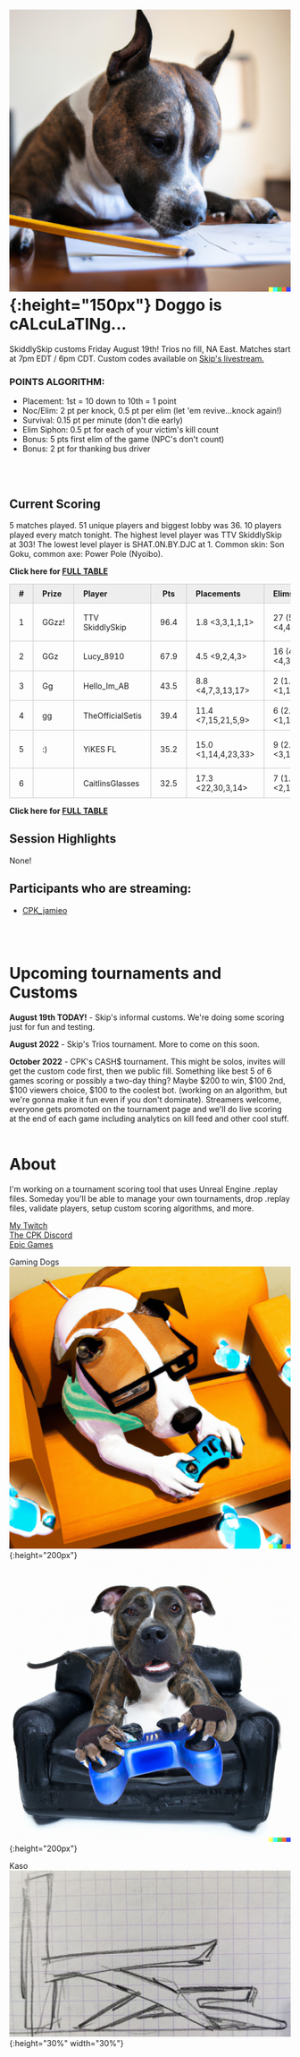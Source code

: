 <meta http-equiv="refresh" content="30">

<style>
      .tableFixHead {
        overflow-y: auto;
        height: 195px;
      }
      .tableFixHead thead th {
        position: sticky;
        top: 0;
      }
      table {
        border-collapse: collapse;
        width: 100%;
      }
      th,
      td {
        padding: 8px 16px;
        border: 1px solid #ccc;
      }
      th {
        background: #eee;
      }
</style>


# ![Kas](/images/dogs/scoringDog1.png){:height="150px"} Doggo is cALcuLaTINg...
SkiddlySkip customs Friday August 19th! Trios no fill, NA East. Matches start at 7pm EDT / 6pm CDT. Custom codes available on [Skip's livestream.](https://www.facebook.com/skiddlyskip/videos/572782887910227/)

<!--\/\/\/\/\/\/\/\/\/\/\/\/\/\/\/\/\/\/\/\/\/\/\/\/\/\/\/\/\/\/\/\/\
    Insert overview query results here (script XYZ.sql)-->
<!--/\/\/\/\/\/\/\/\/\/\/\/\/\/\/\/\/\/\/\/\/\/\/\/\/\/\/\/\/\/\/\/\/-->

### POINTS ALGORITHM:
- Placement: 1st = 10 down to 10th = 1 point
- Noc/Elim: 2 pt per knock, 0.5 pt per elim (let 'em revive...knock again!)
- Survival: 0.15 pt per minute (don't die early)
- Elim Siphon: 0.5 pt for each of your victim's kill count
- Bonus: 5 pts first elim of the game (NPC's don't count)
- Bonus: 2 pt for thanking bus driver
<br/>
<br/>

## Current Scoring
<!--\/\/\/\/\/\/\/\/\/\/\/\/\/\/\/\/\/\/\/\/\/\/\/\/\/\/\/\/\/\/\/\/\
    Insert scoring results here (script ABC.sql)-->
5 matches played. 51 unique players and biggest lobby was 36. 10 players played every match tonight. The highest level player was TTV SkiddlySkip at 303! The lowest level player is SHAT.0N.BY.DJC at 1. Common skin: Son Goku, common axe: Power Pole (Nyoibo).

**Click here for [FULL TABLE](https://www.kaso.gg/fullresults)**

| # | Prize | Player | Pts | Placements | Elims | elim1 | XPLvl | Skin | Axe | Stream |
| :----: | :--- | :--- | :----: | :--- | :--- | :----: | :----: | :----: | :----:| :--- |
|1|GGzz!|TTV SkiddlySkip|96.4|1.8 <3,3,1,1,1>|27 (5.4) <4,4,5,8,6>|0|303|![](https://media.fortniteapi.io/images/a0cf0eb956aa5483a9ae4394d1157ff3/transparent.png){:height="35px"}|![](https://media.fortniteapi.io/images/6e445da8c2b47cf6cf54d554d126ef12/transparent.png){:height="35px"}|[TTV SkiddlySkip](https://www.twitch.tv/TTV SkiddlySkip)|
|2|GGz|Lucy_8910|67.9|4.5 <9,2,4,3>|16 (4.0) <4,3,6,3>|1|150|![](https://media.fortniteapi.io/images/52f1f7d24620835f96dfe15fc8f5b1da/transparent.png){:height="35px"}|![](https://media.fortniteapi.io/images/128928a-3e4385b-50c4b4a-4240a82/transparent.png){:height="35px"}|[Lucy_8910](https://www.twitch.tv/Lucy_8910)|
|3|Gg|Hello_Im_AB|43.5|8.8 <4,7,3,13,17>|2 (1.0) <1,1>|0|170|![](https://media.fortniteapi.io/images/9c76ad26bd4885ca927e5cbd8f803237/transparent.png){:height="35px"}|![](https://media.fortniteapi.io/images/95adc91a4b22ee71c16f5e854b71acec/transparent.png){:height="35px"}|[Hello_Im_AB](https://www.twitch.tv/Hello_Im_AB)|
|4|gg|TheOfficialSetis|39.4|11.4 <7,15,21,5,9>|6 (2.0) <1,1,4>|0|185|![](https://media.fortniteapi.io/images/c765c24d97490acabfe948bbac2318bf/transparent.png){:height="35px"}|![](https://media.fortniteapi.io/images/335dd8d569d71a5680887c39f8663130/transparent.png){:height="35px"}|[TheOfficialSetis](https://www.twitch.tv/TheOfficialSetis)|
|5|:)|YiKES FL|35.2|15.0 <1,14,4,23,33>|9 (2.3) <3,1,4,1>|0|210|![](https://media.fortniteapi.io/images/8a7d59675dd875bb4c618395bdebd7e1/transparent.png){:height="35px"}|![](https://media.fortniteapi.io/images/398bcab523d22e365ca26fb1bb2d8e66/transparent.png){:height="35px"}|[YiKES FL](https://www.twitch.tv/YiKES FL)|
|6||CaitlinsGlasses|32.5|17.3 <22,30,3,14>|7 (1.8) <2,1,2,2>|1|218|![](https://media.fortniteapi.io/images/29973af14bd85f0b3d2a7f61a091c3b2/transparent.png){:height="35px"}|![](https://media.fortniteapi.io/images/8fdcb662208513beca0c8733c7ab79cf/transparent.png){:height="35px"}|[CaitlinsGlasses](https://www.twitch.tv/CaitlinsGlasses)|
**Click here for [FULL TABLE](https://www.kaso.gg/fullresults)**
<!--/\/\/\/\/\/\/\/\/\/\/\/\/\/\/\/\/\/\/\/\/\/\/\/\/\/\/\/\/\/\/\/\/-->

## Session Highlights
<!--\/\/\/\/\/\/\/\/\/\/\/\/\/\/\/\/\/\/\/\/\/\/\/\/\/\/\/\/\/\/\/\/\
    Insert highlights here (script PQR.sql)-->
None!
<!--/\/\/\/\/\/\/\/\/\/\/\/\/\/\/\/\/\/\/\/\/\/\/\/\/\/\/\/\/\/\/\/\/-->


## Participants who are streaming:
- [CPK_jamieo](https://www.twitch.tv/cpk_jamieo)
<br/>
<br/>

# Upcoming tournaments and Customs

**August 19th TODAY!** - Skip's informal customs. We're doing some scoring just for fun and testing.  

**August 2022** - Skip's Trios tournament. More to come on this soon.  

**October 2022** - CPK's CASH$ tournament. This might be solos, invites will get the custom code first, then we public fill. Something like best 5 of 6 games scoring or possibly a two-day thing? Maybe $200 to win, $100 2nd, $100 viewers choice, $100 to the coolest bot. (working on an algorithm, but we're gonna make it fun even if you don't dominate). Streamers welcome, everyone gets promoted on the tournament page and we'll do live scoring at the end of each game including analytics on kill feed and other cool stuff.
<br/>
<br/>

# About
I'm working on a tournament scoring tool that uses Unreal Engine .replay files. Someday you'll be able to manage your own tournaments, drop .replay files, validate players, setup custom scoring algorithms, and more.

[My Twitch](https://www.twitch.tv/cpk_kaso)  
[The CPK Discord](https://www.twitch.tv/cpk_jamieo)  
[Epic Games](https://www.epicgames.com)  

Gaming Dogs  
![Kas](/images/dogs/gamingDog1.png){:height="200px"}
![Kas](/images/dogs/gamingDog2.png){:height="200px"}

Kaso
![Kas](/images/kas.JPG){:height="30%" width="30%"}

<!---
use double space at end of a line to make a carriage return on the resulting page
![Kas](/images/kas.JPG){:height="20%" width="20%"}
![Kas](/images/gamingDog1.JPG){:height="200px"}
-->
